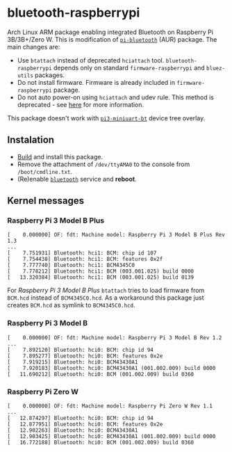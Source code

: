 # bluetooth-raspberrypi

Arch Linux ARM package enabling integrated Bluetooth on Raspberry Pi 3B/3B+/Zero W.
This is modification of [`pi-bluetooth`](//aur.archlinux.org/packages/pi-bluetooth/) (AUR) package.
The main changes are:

* Use `btattach` instead of deprecated `hciattach` tool.
  `bluetooth-raspberrypi` depends only on standard `firmware-raspberrypi` and `bluez-utils` packages.
* Do not install firmware. Firmware is already included in `firmware-raspberrypi` package.
* Do not auto power-on using `hciattach` and udev rule.
  This method is deprecated - see [here](//wiki.archlinux.org/index.php/bluetooth#Auto_power-on_after_boot) for more information.
  
This package doesn't work with [`pi3-miniuart-bt`](//github.com/raspberrypi/firmware/blob/master/boot/overlays/README) device tree overlay.

## Instalation

* [Build](//wiki.archlinux.org/index.php/Makepkg#Usage) and install this package.
* Remove the attachment of `/dev/ttyAMA0` to the console from `/boot/cmdline.txt`.
* (Re)enable [`bluetooth`](//wiki.archlinux.org/index.php/bluetooth) service and **reboot**.

## Kernel messages

### Raspberry Pi 3 Model B Plus

````
[    0.000000] OF: fdt: Machine model: Raspberry Pi 3 Model B Plus Rev 1.3
...
[    7.751931] Bluetooth: hci1: BCM: chip id 107
[    7.754438] Bluetooth: hci1: BCM: features 0x2f
[    7.777740] Bluetooth: hci1: BCM4345C0
[    7.778212] Bluetooth: hci1: BCM (003.001.025) build 0000
[   13.320384] Bluetooth: hci1: BCM (003.001.025) build 0139
````

For *Raspberry Pi 3 Model B Plus* `btattach` tries to load firmware  from `BCM.hcd` instead of `BCM4345C0.hcd`.
As a workaround this package just creates `BCM.hcd` as symlink to `BCM4345C0.hcd`.

### Raspberry Pi 3 Model B

````
[    0.000000] OF: fdt: Machine model: Raspberry Pi 3 Model B Rev 1.2
...
[    7.892120] Bluetooth: hci0: BCM: chip id 94
[    7.895277] Bluetooth: hci0: BCM: features 0x2e
[    7.919215] Bluetooth: hci0: BCM43430A1
[    7.920183] Bluetooth: hci0: BCM43430A1 (001.002.009) build 0000
[   11.690212] Bluetooth: hci0: BCM (001.002.009) build 0360
````

### Raspberry Pi Zero W

````
[    0.000000] OF: fdt: Machine model: Raspberry Pi Zero W Rev 1.1
...
[   12.874297] Bluetooth: hci0: BCM: chip id 94
[   12.877951] Bluetooth: hci0: BCM: features 0x2e
[   12.902263] Bluetooth: hci0: BCM43430A1
[   12.903425] Bluetooth: hci0: BCM43430A1 (001.002.009) build 0000
[   16.772188] Bluetooth: hci0: BCM (001.002.009) build 0360
````
